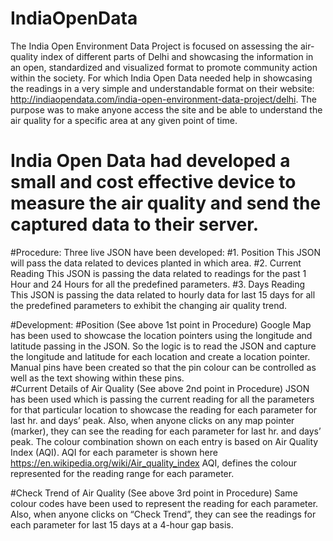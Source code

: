 ﻿# IndiaOpenData
The India Open Environment Data Project is focused on assessing the air-quality index of different parts of Delhi and showcasing the information in an open, standardized and visualized format to promote community action within the society. For which India Open Data needed help in showcasing the readings in a very simple and understandable format on their website:
http://indiaopendata.com/india-open-environment-data-project/delhi.
 The purpose was to make anyone access the site and be able to understand the air quality for a specific area at any given point of time.
# India Open Data had developed a small and cost effective device to measure the air quality and send the captured data to their server.
#Procedure:
Three live JSON have been developed:
#1. Position 
This JSON will pass the data related to devices planted in which area. 
#2. Current Reading 
This JSON is passing the data related to readings for the past 1 Hour and 24 Hours for all the predefined parameters. 
#3. Days Reading  
This JSON is passing the data related to hourly data for last 15 days for all the predefined parameters to exhibit the changing air quality trend.

#Development:
#Position (See above 1st point in Procedure)
Google Map has been used to showcase the location pointers using the longitude and latitude passing in the JSON. So the logic is to read the JSON and capture the longitude and latitude for each location and create a location pointer. Manual pins have been created so that the pin colour can be controlled as well as the text showing within these pins.  
#Current Details of Air Quality (See above 2nd point in Procedure)
JSON has been used which is passing the current reading for all the parameters for that particular location to showcase the reading for each parameter for last hr. and days’ peak. Also, when anyone clicks on any map pointer (marker), they can see the reading for each parameter for last hr. and days’ peak. The colour combination shown on each entry is based on Air Quality Index (AQI). AQI for each parameter is shown here https://en.wikipedia.org/wiki/Air_quality_index
AQI, defines the colour represented for the reading range for each parameter.

#Check Trend of Air Quality (See above 3rd point in Procedure)
Same colour codes have been used to represent the reading for each parameter. Also, when anyone clicks on “Check Trend”, they can see the readings for each parameter for last 15 days at a 4-hour gap basis.
